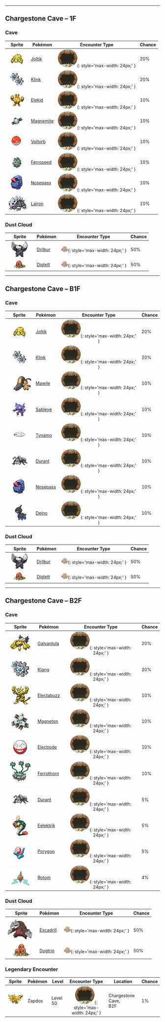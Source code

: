 

---

## Chargestone Cave – 1F

### Cave

| Sprite | Pokémon | Encounter Type | Chance |
| :---: | --- | :---: | --- |
| ![Joltik](../../assets/sprites/joltik/front.gif "Joltik: They attach themselves to large-bodied Pokémon and absorb static electricity, which they store in an electric pouch.") | [Joltik](../../pokemon/joltik.md/) | ![Cave](../../assets/encounter_types/cave.png){: style='max-width: 24px;' } | 20% |
| ![Klink](../../assets/sprites/klink/front.gif "Klink: Interlocking two bodies and spinning around generates the energy they need to live.") | [Klink](../../pokemon/klink.md/) | ![Cave](../../assets/encounter_types/cave.png){: style='max-width: 24px;' } | 20% |
| ![Elekid](../../assets/sprites/elekid/front.gif "Elekid: A weak electric current flows between its horns. Sticking a hand there shocks the unwary.") | [Elekid](../../pokemon/elekid.md/) | ![Cave](../../assets/encounter_types/cave.png){: style='max-width: 24px;' } | 10% |
| ![Magnemite](../../assets/sprites/magnemite/front.gif "Magnemite: The faster the units at its sides rotate, the greater the magnetic force they generate.") | [Magnemite](../../pokemon/magnemite.md/) | ![Cave](../../assets/encounter_types/cave.png){: style='max-width: 24px;' } | 10% |
| ![Voltorb](../../assets/sprites/voltorb/front.gif "Voltorb: It looks just like a Poké Ball. It is dangerous because it may electrocute or explode on touch.") | [Voltorb](../../pokemon/voltorb.md/) | ![Cave](../../assets/encounter_types/cave.png){: style='max-width: 24px;' } | 10% |
| ![Ferroseed](../../assets/sprites/ferroseed/front.gif "Ferroseed: They stick their spikes into cave walls and absorb the minerals they find in the rock.") | [Ferroseed](../../pokemon/ferroseed.md/) | ![Cave](../../assets/encounter_types/cave.png){: style='max-width: 24px;' } | 10% |
| ![Nosepass](../../assets/sprites/nosepass/front.gif "Nosepass: When endangered, it may protect itself by raising its magnetism and drawing iron objects to its body.") | [Nosepass](../../pokemon/nosepass.md/) | ![Cave](../../assets/encounter_types/cave.png){: style='max-width: 24px;' } | 10% |
| ![Lairon](../../assets/sprites/lairon/front.gif "Lairon: For food, it digs up iron ore. It smashes its steely body against others to fight over territory.") | [Lairon](../../pokemon/lairon.md/) | ![Cave](../../assets/encounter_types/cave.png){: style='max-width: 24px;' } | 10%

### Dust Cloud

| Sprite | Pokémon | Encounter Type | Chance |
| :---: | --- | :---: | --- |
| ![Drilbur](../../assets/sprites/drilbur/front.gif "Drilbur: It makes its way swiftly through the soil by putting both claws together and rotating at high speed.") | [Drilbur](../../pokemon/drilbur.md/) | ![Dust Cloud](../../assets/encounter_types/dust_cloud.png){: style='max-width: 24px;' } | 50% |
| ![Diglett](../../assets/sprites/diglett/front.gif "Diglett: A Pokémon that lives underground. Because of its dark habitat, it is repelled by bright sunlight.") | [Diglett](../../pokemon/diglett.md/) | ![Dust Cloud](../../assets/encounter_types/dust_cloud.png){: style='max-width: 24px;' } | 50%

---

## Chargestone Cave – B1F

### Cave

| Sprite | Pokémon | Encounter Type | Chance |
| :---: | --- | :---: | --- |
| ![Joltik](../../assets/sprites/joltik/front.gif "Joltik: They attach themselves to large-bodied Pokémon and absorb static electricity, which they store in an electric pouch.") | [Joltik](../../pokemon/joltik.md/) | ![Cave](../../assets/encounter_types/cave.png){: style='max-width: 24px;' } | 20% |
| ![Klink](../../assets/sprites/klink/front.gif "Klink: Interlocking two bodies and spinning around generates the energy they need to live.") | [Klink](../../pokemon/klink.md/) | ![Cave](../../assets/encounter_types/cave.png){: style='max-width: 24px;' } | 20% |
| ![Mawile](../../assets/sprites/mawile/front.gif "Mawile: Attached to its head is a huge set of jaws formed by horns. It can chew through iron beams.") | [Mawile](../../pokemon/mawile.md/) | ![Cave](../../assets/encounter_types/cave.png){: style='max-width: 24px;' } | 10% |
| ![Sableye](../../assets/sprites/sableye/front.gif "Sableye: It hides in the darkness of caves. Its diet of gems has transformed its eyes into gemstones.") | [Sableye](../../pokemon/sableye.md/) | ![Cave](../../assets/encounter_types/cave.png){: style='max-width: 24px;' } | 10% |
| ![Tynamo](../../assets/sprites/tynamo/front.gif "Tynamo: These Pokémon move in schools. They have an electricity-generating organ, so they discharge electricity if in danger.") | [Tynamo](../../pokemon/tynamo.md/) | ![Cave](../../assets/encounter_types/cave.png){: style='max-width: 24px;' } | 10% |
| ![Durant](../../assets/sprites/durant/front.gif "Durant: Durant dig nests in mountains. They build their complicated, interconnected tunnels into mazes.") | [Durant](../../pokemon/durant.md/) | ![Cave](../../assets/encounter_types/cave.png){: style='max-width: 24px;' } | 10% |
| ![Nosepass](../../assets/sprites/nosepass/front.gif "Nosepass: When endangered, it may protect itself by raising its magnetism and drawing iron objects to its body.") | [Nosepass](../../pokemon/nosepass.md/) | ![Cave](../../assets/encounter_types/cave.png){: style='max-width: 24px;' } | 10% |
| ![Deino](../../assets/sprites/deino/front.gif "Deino: They cannot see, so they tackle and bite to learn about their surroundings. Their bodies are covered in wounds.") | [Deino](../../pokemon/deino.md/) | ![Cave](../../assets/encounter_types/cave.png){: style='max-width: 24px;' } | 10%

### Dust Cloud

| Sprite | Pokémon | Encounter Type | Chance |
| :---: | --- | :---: | --- |
| ![Drilbur](../../assets/sprites/drilbur/front.gif "Drilbur: It makes its way swiftly through the soil by putting both claws together and rotating at high speed.") | [Drilbur](../../pokemon/drilbur.md/) | ![Dust Cloud](../../assets/encounter_types/dust_cloud.png){: style='max-width: 24px;' } | 50% |
| ![Diglett](../../assets/sprites/diglett/front.gif "Diglett: A Pokémon that lives underground. Because of its dark habitat, it is repelled by bright sunlight.") | [Diglett](../../pokemon/diglett.md/) | ![Dust Cloud](../../assets/encounter_types/dust_cloud.png){: style='max-width: 24px;' } | 50%

---

## Chargestone Cave – B2F

### Cave

| Sprite | Pokémon | Encounter Type | Chance |
| :---: | --- | :---: | --- |
| ![Galvantula](../../assets/sprites/galvantula/front.gif "Galvantula: They employ an electrically charged web to trap their prey. While it is immobilized by shock, they leisurely consume it.") | [Galvantula](../../pokemon/galvantula.md/) | ![Cave](../../assets/encounter_types/cave.png){: style='max-width: 24px;' } | 20% |
| ![Klang](../../assets/sprites/klang/front.gif "Klang: Spinning minigears are rotated at high speed and repeatedly fired away. It is dangerous if the gears don’t return.") | [Klang](../../pokemon/klang.md/) | ![Cave](../../assets/encounter_types/cave.png){: style='max-width: 24px;' } | 20% |
| ![Electabuzz](../../assets/sprites/electabuzz/front.gif "Electabuzz: It windmills its arms to slightly boost its punches. Foes have been known to escape in the meantime.") | [Electabuzz](../../pokemon/electabuzz.md/) | ![Cave](../../assets/encounter_types/cave.png){: style='max-width: 24px;' } | 10% |
| ![Magneton](../../assets/sprites/magneton/front.gif "Magneton: Many mysteriously appear when more sunspots dot the sun. They stop TV sets from displaying properly.") | [Magneton](../../pokemon/magneton.md/) | ![Cave](../../assets/encounter_types/cave.png){: style='max-width: 24px;' } | 10% |
| ![Electrode](../../assets/sprites/electrode/front.gif "Electrode: It is known to drift on winds if it is bloated to bursting with stored electricity.") | [Electrode](../../pokemon/electrode.md/) | ![Cave](../../assets/encounter_types/cave.png){: style='max-width: 24px;' } | 10% |
| ![Ferrothorn](../../assets/sprites/ferrothorn/front.gif "Ferrothorn: They attach themselves to cave ceilings, firing steel spikes at targets passing beneath them.") | [Ferrothorn](../../pokemon/ferrothorn.md/) | ![Cave](../../assets/encounter_types/cave.png){: style='max-width: 24px;' } | 10% |
| ![Durant](../../assets/sprites/durant/front.gif "Durant: Durant dig nests in mountains. They build their complicated, interconnected tunnels into mazes.") | [Durant](../../pokemon/durant.md/) | ![Cave](../../assets/encounter_types/cave.png){: style='max-width: 24px;' } | 5% |
| ![Eelektrik](../../assets/sprites/eelektrik/front.gif "Eelektrik: These Pokémon have a big appetite. When they spot their prey, they attack it and paralyze it with electricity.") | [Eelektrik](../../pokemon/eelektrik.md/) | ![Cave](../../assets/encounter_types/cave.png){: style='max-width: 24px;' } | 5% |
| ![Porygon](../../assets/sprites/porygon/front.gif "Porygon: A man-made Pokémon created using advanced scientific means. It can move freely in cyberspace.") | [Porygon](../../pokemon/porygon.md/) | ![Cave](../../assets/encounter_types/cave.png){: style='max-width: 24px;' } | 5% |
| ![Rotom](../../assets/sprites/rotom/front.gif "Rotom: Its electric-like body can enter some kinds of machines and take control in order to make mischief.") | [Rotom](../../pokemon/rotom.md/) | ![Cave](../../assets/encounter_types/cave.png){: style='max-width: 24px;' } | 4%

### Dust Cloud

| Sprite | Pokémon | Encounter Type | Chance |
| :---: | --- | :---: | --- |
| ![Excadrill](../../assets/sprites/excadrill/front.gif "Excadrill: More than 300 feet below the surface, they build mazelike nests. Their activity can be destructive to subway tunnels.") | [Excadrill](../../pokemon/excadrill.md/) | ![Dust Cloud](../../assets/encounter_types/dust_cloud.png){: style='max-width: 24px;' } | 50% |
| ![Dugtrio](../../assets/sprites/dugtrio/front.gif "Dugtrio: Its three heads move alternately, driving it through tough soil to depths of over 60 miles.") | [Dugtrio](../../pokemon/dugtrio.md/) | ![Dust Cloud](../../assets/encounter_types/dust_cloud.png){: style='max-width: 24px;' } | 50% |

### Legendary Encounter

| Sprite | Pokémon | Level | Encounter Type | Location | Chance |
| :---: | --- | --- | :---: | --- | --- |
| ![Zapdos](../../assets/sprites/zapdos/front.gif "Zapdos: A legendary Pokémon that is said to live in thunderclouds. It freely controls lightning bolts.") | Zapdos | Level 50 | ![cave](../../assets/encounter_types/cave.png){: style='max-width: 24px;' } | Chargestone Cave,<br>B2F | 1% |
